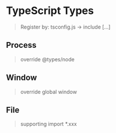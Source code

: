 # TypeScript Types
> Register by: tsconfig.js -> include [...]

## Process
> override @types/node

## Window
> override global window

## File
> supporting import *.xxx


